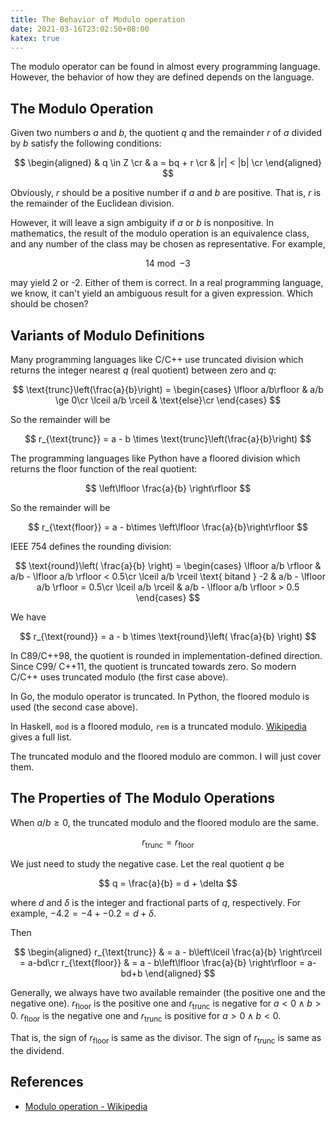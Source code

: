 ```yaml
---
title: The Behavior of Modulo operation
date: 2021-03-16T23:02:50+08:00
katex: true
---
```


The modulo operator can be found in almost every programming language. However, the
behavior of how they are defined depends on the language.

<!--more-->

## The Modulo Operation

Given two numbers $a$ and $b$, the quotient $q$ and the remainder $r$ of $a$ divided by
$b$ satisfy the following conditions:

$$
\begin{aligned}
& q \in Z \cr
& a = bq + r \cr
& |r| < |b| \cr
\end{aligned}
$$

Obviously, $r$ should be a positive number if $a$ and $b$ are positive. That is, $r$ is the remainder of the
Euclidean division.

However, it will leave a sign ambiguity if $a$ or $b$ is nonpositive. In mathematics, the
result of the modulo operation is an equivalence class, and any number of the class may be
chosen as representative. For example,

$$
14 \bmod -3
$$

may yield 2 or -2. Either of them is correct. In a real programming language, we know, it
can't yield an ambiguous result for a given expression. Which should be chosen?

## Variants of Modulo Definitions

Many programming languages like C/C++ use truncated division which returns the integer nearest
$q$ (real quotient) between zero and $q$:

$$
\text{trunc}\left(\frac{a}{b}\right) =
\begin{cases}
\lfloor a/b\rfloor & a/b \ge 0\cr
\lceil a/b \rceil & \text{else}\cr
\end{cases}
$$

So the remainder will be

$$
r_{\text{trunc}} = a - b \times \text{trunc}\left(\frac{a}{b}\right)
$$

The programming languages like Python have a floored division which returns the
floor function of the real quotient:

$$
\left\lfloor \frac{a}{b} \right\rfloor
$$

So the remainder will be

$$
r_{\text{floor}} = a - b\times \left\lfloor \frac{a}{b}\right\rfloor
$$

IEEE 754 defines the rounding division:

$$
\text{round}\left( \frac{a}{b} \right) = \begin{cases}
\lfloor a/b \rfloor & a/b - \lfloor a/b \rfloor < 0.5\cr
\lceil a/b \rceil \text{ bitand } -2 & a/b - \lfloor a/b \rfloor = 0.5\cr
\lceil a/b \rceil & a/b - \lfloor a/b \rfloor > 0.5
\end{cases}
$$

We have

$$
r_{\text{round}} = a - b \times \text{round}\left( \frac{a}{b} \right)
$$

In C89/C++98, the quotient is rounded in implementation-defined direction. Since C99/
C++11, the quotient is truncated towards zero. So modern C/C++ uses truncated modulo
(the first case above).

In Go, the modulo operator is truncated. In Python, the floored modulo is used (the second
case above).

In Haskell, `mod` is a floored modulo, `rem` is a truncated modulo. [Wikipedia](https://en.wikipedia.org/wiki/Modulo_operation) gives a
full list.

The truncated modulo and the floored modulo are common. I will just cover them.

## The Properties of The Modulo Operations

When $a/b \ge 0$, the truncated modulo and the floored modulo are the same.

$$
r_{\text{trunc}} = r_{\text{floor}}
$$

We just need to study the negative case. Let the real quotient $q$ be

$$
q = \frac{a}{b} = d + \delta
$$

where $d$ and $\delta$ is the integer and fractional parts of $q$, respectively. For example,
$-4.2=-4 + -0.2 = d + \delta$.

Then

$$
\begin{aligned}
r_{\text{trunc}} & = a - b\left\lceil \frac{a}{b} \right\rceil = a-bd\cr
r_{\text{floor}} & = a - b\left\lfloor \frac{a}{b} \right\rfloor = a-bd+b
\end{aligned}
$$

Generally, we always have two available remainder (the positive one and the negative one).
$r_{\text{floor}}$ is the positive one and $r_{\text{trunc}}$ is negative for
$a<0\land b>0$. $r_{\text{floor}}$ is the negative one and $r_{\text{trunc}}$ is positive
for $a>0\land b<0$.

That is, the sign of $r_{\text{floor}}$ is same as the divisor. The sign of
$r_{\text{trunc}}$ is same as the dividend.

## References

- [Modulo operation - Wikipedia](https://en.wikipedia.org/wiki/Modulo_operation)

